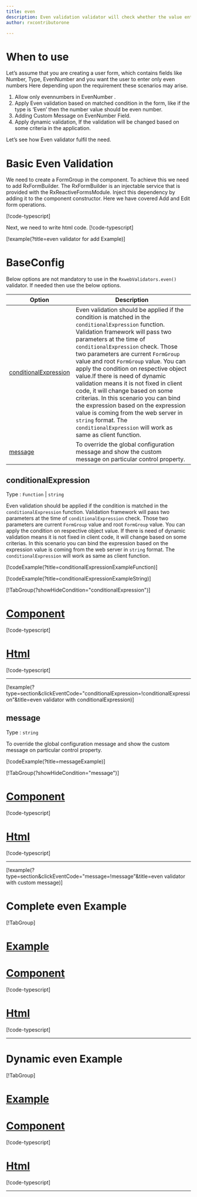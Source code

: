```yaml
---
title: even 
description: Even validation validator will check whether the value entered by user is an even number or not.
author: rxcontributorone

---
```


# When to use
Let’s assume that you are creating a user form, which contains fields like Number, Type, EvenNumber and you want the user to enter only even numbers Here depending upon the requirement these scenarios may arise.
1.	Allow only evennumbers in EvenNumber .
2.	Apply Even validation based on matched condition in the form, like if the type  is ‘Even’ then the number value should be even number.
3.	Adding Custom Message on EvenNumber Field.
4.	Apply dynamic validation, If the validation will be changed based on some criteria in the application.

Let’s see how Even validator fulfil the need.

# Basic Even Validation
We need to create a FormGroup in the component. To achieve this we need to add RxFormBuilder. The RxFormBuilder is an injectable service that is provided with the RxReactiveFormsModule. Inject this dependency by adding it to the component constructor.
Here we have covered Add and Edit form operations. 

[!code-typescript[](\assets\examples\reactive-form-validators\validators\even\add\even-add.component.ts?type=section)]

Next, we need to write html code.
[!code-typescript[](\assets\examples\reactive-form-validators\validators\even\add\even-add.component.html?type=section)]

[!example(?title=even validator for add Example)]
<app-even-add-validator></app-even-add-validator>

# BaseConfig
Below options are not mandatory to use in the `RxwebValidators.even()` validator. If needed then use the below options.

|Option | Description |
|--- | ---- |
|[conditionalExpression](#conditionalexpression) | Even validation should be applied if the condition is matched in the `conditionalExpression` function. Validation framework will pass two parameters at the time of `conditionalExpression` check. Those two parameters are current `FormGroup` value and root `FormGroup` value. You can apply the condition on respective object value.If there is need of dynamic validation means it is not fixed in client code, it will change based on some criterias. In this scenario you can bind the expression based on the expression value is coming from the web server in `string` format. The `conditionalExpression` will work as same as client function. |
|[message](#message) | To override the global configuration message and show the custom message on particular control property. 

## conditionalExpression 
Type :  `Function`  |  `string` 

Even validation should be applied if the condition is matched in the `conditionalExpression` function. Validation framework will pass two parameters at the time of `conditionalExpression` check. Those two parameters are current `FormGroup` value and root `FormGroup` value. You can apply the condition on respective object value.
If there is need of dynamic validation means it is not fixed in client code, it will change based on some criterias. In this scenario you can bind the expression based on the expression value is coming from the web server in `string` format. The `conditionalExpression` will work as same as client function.

[!codeExample(?title=conditionalExpressionExampleFunction)]

[!codeExample(?title=conditionalExpressionExampleString)]

[!TabGroup(?showHideCondition="conditionalExpression")]
# [Component](#tab\conditionalExpressionComponent)
[!code-typescript[](\assets\examples\reactive-form-validators\validators\even\conditionalExpression\even-conditional-expressions.component.ts)]
# [Html](#tab\conditionalExpressionHtml)
[!code-typescript[](\assets\examples\reactive-form-validators\validators\even\conditionalExpression\even-conditional-expressions.component.html)]
***

[!example(?type=section&clickEventCode="conditionalExpression=!conditionalExpression"&title=even validator with conditionalExpression)]
<app-even-conditionalExpression-validator></app-even-conditionalExpression-validator>

## message 
Type :  `string` 

To override the global configuration message and show the custom message on particular control property.

[!codeExample(?title=messageExample)]

[!TabGroup(?showHideCondition="message")]
# [Component](#tab\messageComponent)
[!code-typescript[](\assets\examples\reactive-form-validators\validators\even\message\even-message.component.ts)]
# [Html](#tab\messageHtml)
[!code-typescript[](\assets\examples\reactive-form-validators\validators\even\message\even-message.component.html)]
***

[!example(?type=section&clickEventCode="message=!message"&title=even validator with custom message)]
<app-even-message-validator></app-even-message-validator>

# Complete even Example
[!TabGroup]
# [Example](#tab\completeexample)
<app-even-complete-validator></app-even-complete-validator>
# [Component](#tab\completecomponent)
[!code-typescript[](\assets\examples\reactive-form-validators\validators\even\complete\even-complete.component.ts)]
# [Html](#tab\completehtml)
[!code-typescript[](\assets\examples\reactive-form-validators\validators\even\complete\even-complete.component.html)]
***

# Dynamic even Example
[!TabGroup]
# [Example](#tab\dynamicexample)
<app-even-dynamic-validator></app-even-dynamic-validator>
# [Component](#tab\dynamiccomponent)
[!code-typescript[](\assets\examples\validators\even\dynamic\even-dynamic.component.ts)]
# [Html](#tab\dynamichtml)
[!code-typescript[](\assets\examples\validators\even\dynamic\even-dynamic.component.html)]
***